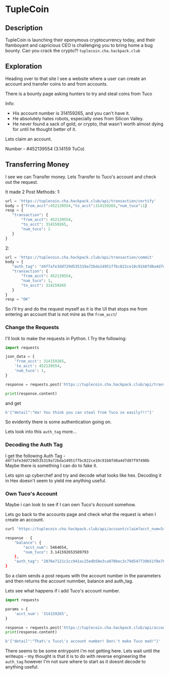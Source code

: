 # TupleCoin
## Description

TupleCoin is launching their eponymous cryptocurrency today, and their flamboyant and capricious CEO is challenging you to bring home a bug bounty. Can you crack the crypto?!
`tuplecoin.cha.hackpack.club`

## Exploration
Heading over to that site I see a website where a user can create an account and transfer coins to and from accounts.

There is a bounty page asking hunters to try and steal coins from Tuco

Info:
 - His account number is 314159265, and you can't have it.
 - He absolutely hates robots, especially ones from Silicon Valley.
 - He never found a sack of gold, or crypto, that wasn't worth almost dying for until he thought better of it.
 
 Lets claim an account.

 Number - #452139554 (3.14159 TuCo)

 ## Transferring Money
 I see we can Transfer money. Lets Transfer to Tuco's account and check out the request.

 It made 2 Post Methods:
 1:
 ```python
 url = 'https://tuplecoin.cha.hackpack.club/api/transaction/certify'
 body = {"from_acct":452139554,"to_acct":314159265,"num_tuco":1}
 resp = {
	"transaction": {
		"from_acct": 452139554,
		"to_acct": 314159265,
		"num_tuco": 1
	}
}
 ```
 2:
 ```python
 url = 'https://tuplecoin.cha.hackpack.club/api/transaction/commit'
 body = {
	"auth_tag": "d4f7afe3dd729d535319a72bda14951ffbc822ce10c91b8fd8a4d7d87f97498b",
	"transaction": {
		"from_acct": 452139554,
		"num_tuco": 1,
		"to_acct": 314159265
	}
}
 resp = "OK"
 ```

So i'll try and do the request myself as it is the UI that stops me from entering an account that is not mine as the `from_acct`/

### Change the Requests

I'll look to make the requests in Python.
I Try the following:
```python
import requests

json_data = {
    'from_acct': 314159265,
    'to_acct': 452139554,
    'num_tuco': 1,
}

response = requests.post('https://tuplecoin.cha.hackpack.club/api/transaction/certify', json=json_data)

print(response.content)
```
and get
```python
b'{"detail":"Ha! You think you can steal from Tuco so easily?!!"}'
```

So evidently there is some authentication going on.

Lets look into this `auth_tag` more...

### Decoding the Auth Tag

I get the following Auth Tag - `d4f7afe3dd729d535319a72bda14951ffbc822ce10c91b8fd8a4d7d87f97498b`
Maybe there is something I can do to fake it.

Lets spin up cyberchef and try and decode what looks like hex.
Decoding it in Hex doesn't seem to yield me anything useful.

### Own Tuco's Account
Maybe i can look to see if I can own Tuco's Account somehow.

Lets go back to the accounts page and check what the request is when I create an account.

```bash
curl 'https://tuplecoin.cha.hackpack.club/api/account/claim?acct_num=5464654'

response - {
	"balance": {
		"acct_num": 5464654,
		"num_tuco": 3.141592653589793
	},
	"auth_tag": "2876e7121c1cc941ac25edb58e3ca970bec3c79d547739b51f8e78d47dc37231"
}
```

So a claim sends a post reques with the account number in the parameters and then returns the account numnber, balance and auth_tag.

Lets see what happens if i add Tuco's account number.

```python
import requests

params = {
    'acct_num': '314159265',
}

response = requests.post('https://tuplecoin.cha.hackpack.club/api/account/claim', params=params)
print(response.content)

b'{"detail":"That\'s Tuco\'s account number! Don\'t make Tuco mad!"}'
```


There seems to be some entrypoint i'm not getting here.
Lets wait until the writeups - my thought is that it is to do with reverse engineering the `auth_tag` however I'm not sure where to start as it doesnt decode to anything useful.